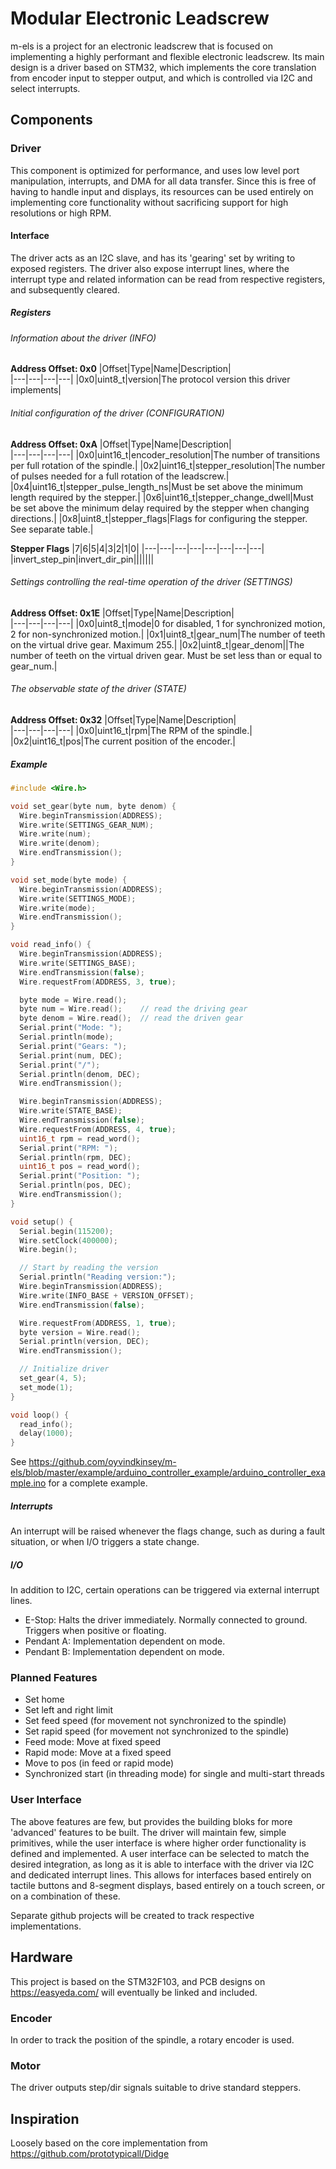 # Modular Electronic Leadscrew
m-els is a project for an electronic leadscrew that is focused on implementing a highly performant and flexible electronic leadscrew.
Its main design is a driver based on STM32, which implements the core translation from encoder input to stepper output, and which is controlled via I2C and select interrupts.

## Components
### Driver
This component is optimized for performance, and uses low level port manipulation, interrupts, and DMA for all data transfer.
Since this is free of having to handle input and displays, its resources can be used entirely on implementing core functionality without sacrificing support for high resolutions or high RPM.

#### Interface
The driver acts as an I2C slave, and has its 'gearing' set by writing to exposed registers. The driver also expose interrupt lines, where the interrupt type and related information can be read from respective registers, and subsequently cleared.

##### Registers

###### Information about the driver (INFO)
**Address Offset: 0x0**
|Offset|Type|Name|Description|  
|---|---|---|---|
|0x0|uint8_t|version|The protocol version this driver implements|

###### Initial configuration of the driver (CONFIGURATION)
**Address Offset: 0xA**
|Offset|Type|Name|Description|  
|---|---|---|---|
|0x0|uint16_t|encoder_resolution|The number of transitions per full rotation of the spindle.|
|0x2|uint16_t|stepper_resolution|The number of pulses needed for a full rotation of the leadscrew.|
|0x4|uint16_t|stepper_pulse_length_ns|Must be set above the minimum length required by the stepper.|
|0x6|uint16_t|stepper_change_dwell|Must be set above the minimum delay required by the stepper when changing directions.|
|0x8|uint8_t|stepper_flags|Flags for configuring the stepper. See separate table.|

**Stepper Flags**
|7|6|5|4|3|2|1|0|
|---|---|---|---|---|---|---|---|
|invert_step_pin|invert_dir_pin|||||||

###### Settings controlling the real-time operation of the driver (SETTINGS)
**Address Offset: 0x1E**
|Offset|Type|Name|Description|  
|---|---|---|---|
|0x0|uint8_t|mode|0 for disabled, 1 for synchronized motion, 2 for non-synchronized motion.|
|0x1|uint8_t|gear_num|The number of teeth on the virtual drive gear. Maximum 255.|
|0x2|uint8_t|gear_denom||The number of teeth on the virtual driven gear. Must be set less than or equal to gear_num.|

###### The observable state of the driver (STATE)
**Address Offset: 0x32**
|Offset|Type|Name|Description|  
|---|---|---|---|
|0x0|uint16_t|rpm|The RPM of the spindle.|
|0x2|uint16_t|pos|The current position of the encoder.|

##### Example

```cpp
#include <Wire.h>

void set_gear(byte num, byte denom) {
  Wire.beginTransmission(ADDRESS);
  Wire.write(SETTINGS_GEAR_NUM);
  Wire.write(num);
  Wire.write(denom);
  Wire.endTransmission();
}

void set_mode(byte mode) {
  Wire.beginTransmission(ADDRESS);
  Wire.write(SETTINGS_MODE);
  Wire.write(mode);
  Wire.endTransmission();
}

void read_info() {
  Wire.beginTransmission(ADDRESS);
  Wire.write(SETTINGS_BASE);
  Wire.endTransmission(false);
  Wire.requestFrom(ADDRESS, 3, true);

  byte mode = Wire.read();
  byte num = Wire.read();    // read the driving gear
  byte denom = Wire.read();  // read the driven gear
  Serial.print("Mode: ");
  Serial.println(mode);
  Serial.print("Gears: ");
  Serial.print(num, DEC);
  Serial.print("/");
  Serial.println(denom, DEC);
  Wire.endTransmission();

  Wire.beginTransmission(ADDRESS);
  Wire.write(STATE_BASE);
  Wire.endTransmission(false);
  Wire.requestFrom(ADDRESS, 4, true);
  uint16_t rpm = read_word();
  Serial.print("RPM: ");
  Serial.println(rpm, DEC);
  uint16_t pos = read_word();
  Serial.print("Position: ");
  Serial.println(pos, DEC);
  Wire.endTransmission();
}

void setup() {
  Serial.begin(115200);
  Wire.setClock(400000);
  Wire.begin();

  // Start by reading the version
  Serial.println("Reading version:");
  Wire.beginTransmission(ADDRESS);
  Wire.write(INFO_BASE + VERSION_OFFSET);
  Wire.endTransmission(false);

  Wire.requestFrom(ADDRESS, 1, true);
  byte version = Wire.read();
  Serial.println(version, DEC);
  Wire.endTransmission();

  // Initialize driver
  set_gear(4, 5);
  set_mode(1);
}

void loop() {
  read_info();
  delay(1000);
}
```
See https://github.com/oyvindkinsey/m-els/blob/master/example/arduino_controller_example/arduino_controller_example.ino for a complete example.
##### Interrupts
An interrupt will be raised whenever the flags change, such as during a fault situation, or when I/O triggers a state change.

##### I/O
In addition to I2C, certain operations can be triggered via external interrupt lines.
* E-Stop: Halts the driver immediately. Normally connected to ground. Triggers when positive or floating.
* Pendant A: Implementation dependent on mode.
* Pendant B: Implementation dependent on mode.

### Planned Features
* Set home
* Set left and right limit
* Set feed speed (for movement not synchronized to the spindle)
* Set rapid speed (for movement not synchronized to the spindle)
* Feed mode: Move at fixed speed 
* Rapid mode: Move at a fixed speed 
* Move to pos (in feed or rapid mode)
* Synchronized start (in threading mode) for single and multi-start threads

### User Interface
The above features are few, but provides the building bloks for more 'advanced' features to be built. The driver will maintain few, simple primitives, while the user interface is where higher order functionality is defined and implemented.
A user interface can be selected to match the desired integration, as long as it is able to interface with the driver via I2C and dedicated interrupt lines. This allows for interfaces based entirely on tactile buttons and 8-segment displays, based entirely on a touch screen, or on a combination of these.

Separate github projects will be created to track respective implementations.

## Hardware
This project is based on the STM32F103, and PCB designs on https://easyeda.com/ will eventually be linked and included.

### Encoder
In order to track the position of the spindle, a rotary encoder is used. 

### Motor
The driver outputs step/dir signals suitable to drive standard steppers.

## Inspiration
Loosely based on the core implementation from https://github.com/prototypicall/Didge

